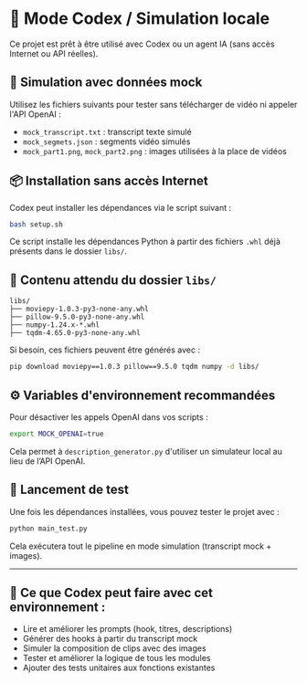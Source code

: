 # 🤖 Mode Codex / Simulation locale

Ce projet est prêt à être utilisé avec Codex ou un agent IA (sans accès Internet ou API réelles).

## 🧪 Simulation avec données mock

Utilisez les fichiers suivants pour tester sans télécharger de vidéo ni appeler l'API OpenAI :
- `mock_transcript.txt` : transcript texte simulé
- `mock_segmets.json` : segments vidéo simulés
- `mock_part1.png`, `mock_part2.png` : images utilisées à la place de vidéos

## 📦 Installation sans accès Internet

Codex peut installer les dépendances via le script suivant :

```bash
bash setup.sh
```

Ce script installe les dépendances Python à partir des fichiers `.whl` déjà présents dans le dossier `libs/`.

## 🧱 Contenu attendu du dossier `libs/`

```
libs/
├── moviepy-1.0.3-py3-none-any.whl
├── pillow-9.5.0-py3-none-any.whl
├── numpy-1.24.x-*.whl
├── tqdm-4.65.0-py3-none-any.whl
```

Si besoin, ces fichiers peuvent être générés avec :

```bash
pip download moviepy==1.0.3 pillow==9.5.0 tqdm numpy -d libs/
```

## ⚙️ Variables d'environnement recommandées

Pour désactiver les appels OpenAI dans vos scripts :

```bash
export MOCK_OPENAI=true
```

Cela permet à `description_generator.py` d'utiliser un simulateur local au lieu de l’API OpenAI.

## 🚀 Lancement de test

Une fois les dépendances installées, vous pouvez tester le projet avec :

```bash
python main_test.py
```

Cela exécutera tout le pipeline en mode simulation (transcript mock + images).

---

## 🧠 Ce que Codex peut faire avec cet environnement :

- Lire et améliorer les prompts (hook, titres, descriptions)
- Générer des hooks à partir du transcript mock
- Simuler la composition de clips avec des images
- Tester et améliorer la logique de tous les modules
- Ajouter des tests unitaires aux fonctions existantes
